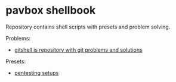 # pavbox shellbook

Repository contains shell scripts with presets and problem solving.

Problems:

- [gitshell is repository with git problems and solutions](https://github.com/pavbox/shellbook/tree/master/gitshell)

Presets:
- [pentesting setups](https://github.com/pavbox/shellbook/tree/master/pentest)
